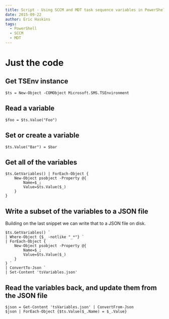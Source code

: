 ```yaml
---
title: Script - Using SCCM and MDT task sequence variables in PowerShell
date: 2015-09-22
author: Eric Haskins
tags: 
  - PowerShell
  - SCCM
  - MDT
---
```


# Just the code

## Get TSEnv instance
```
$ts = New-Object -COMObject Microsoft.SMS.TSEnvironment 
```

## Read a variable
```
$foo = $ts.Value("Foo")
```

## Set or create a variable
```
$ts.Value("Bar") = $bar
```

## Get all of the variables
```
$ts.GetVariables() | ForEach-Object {
	New-Object psobject -Property @{
		Name=$_;
		Value=$ts.Value($_)
	}
}
```

## Write a subset of the variables to a JSON file
Building on the last snippet we can write that to a JSON file on disk.
```
$ts.GetVariables() `
| Where-Object {$_ -notlike "_*"} `
| ForEach-Object {
	New-Object psobject -Property @{
		Name=$_;
		Value=$ts.Value($_)
	}
} `
| ConvertTo-Json `
| Set-Content 'tsVariables.json'
```

## Read the variables back, and update them from the JSON file
```
$json = Get-Content 'tsVariables.json' | ConvertFrom-Json
$json | ForEach-Object {$ts.Value($_.Name) = $_.Value}
```